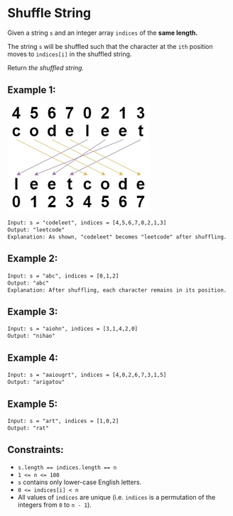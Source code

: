 # Shuffle String
Given a string `s` and an integer array `indices` of the **same length.**

The string `s` will be shuffled such that the character at the `ith` position moves to `indices[i]` in the shuffled string.

Return *the shuffled string.*

## Example 1:
![Example 1](./Picture-Shuffle_String.jpg)
```
Input: s = "codeleet", indices = [4,5,6,7,0,2,1,3]
Output: "leetcode"
Explanation: As shown, "codeleet" becomes "leetcode" after shuffling.
```

## Example 2:
```
Input: s = "abc", indices = [0,1,2]
Output: "abc"
Explanation: After shuffling, each character remains in its position.
```

## Example 3:
```
Input: s = "aiohn", indices = [3,1,4,2,0]
Output: "nihao"
```

## Example 4:
```
Input: s = "aaiougrt", indices = [4,0,2,6,7,3,1,5]
Output: "arigatou"
```

## Example 5:
```
Input: s = "art", indices = [1,0,2]
Output: "rat"
```

## Constraints:
- `s.length == indices.length == n`
- `1 <= n <= 100`
- `s` contains only lower-case English letters.
- `0 <= indices[i] < n`
- All values of `indices` are unique (i.e. `indices` is a permutation of the integers from `0` to `n - 1`).